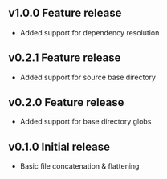 ## v1.0.0 Feature release
* Added support for dependency resolution

## v0.2.1 Feature release
* Added support for source base directory

## v0.2.0 Feature release
* Added support for base directory globs

## v0.1.0 Initial release
* Basic file concatenation & flattening
